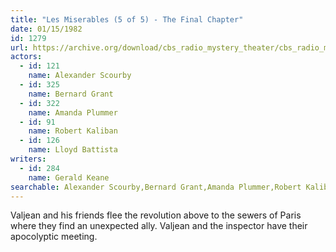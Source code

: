 ```yaml
---
title: "Les Miserables (5 of 5) - The Final Chapter"
date: 01/15/1982
id: 1279
url: https://archive.org/download/cbs_radio_mystery_theater/cbs_radio_mystery_theater-1251-1300.zip/cbs_radio_mystery_theater-1251-1300%2Fcbsrmt_1279_les_miserables_5_the_final_chapter.mp3
actors:  
  - id: 121
    name: Alexander Scourby  
  - id: 325
    name: Bernard Grant  
  - id: 322
    name: Amanda Plummer  
  - id: 91
    name: Robert Kaliban  
  - id: 126
    name: Lloyd Battista
writers:  
  - id: 284
    name: Gerald Keane
searchable: Alexander Scourby,Bernard Grant,Amanda Plummer,Robert Kaliban,Lloyd Battista Gerald Keane
---
```

Valjean and his friends flee the revolution above to the sewers of Paris where they find an unexpected ally. Valjean and the inspector have their apocolyptic meeting.